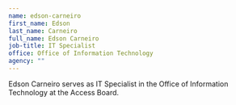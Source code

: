 ```yaml
---
name: edson-carneiro
first_name: Edson
last_name: Carneiro
full_name: Edson Carneiro
job-title: IT Specialist
office: Office of Information Technology
agency: ""
---
```

Edson Carneiro serves as IT Specialist in the Office of Information Technology at the Access Board. 
